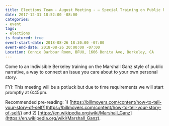 ```yaml
---
title: Elections Team - August Meeting - — Special Training on Public Narrative
date: 2017-12-31 18:52:00 -08:00
categories:
- event
tags:
- elections
is featured: true
event-start-date: 2018-08-26 18:30:00 -07:00
event-end-date: 2018-08-26 20:00:00 -07:00
Location: Connie Barbour Room, BFUU, 1606 Bonita Ave, Berkeley, CA
---
```


Come to an Indivisible Berkeley training on the Marshall Ganz style of public narrative, a way to connect an issue you care about to your own personal story. 

FYI: This meeting will be a potluck but due to time requirements we will start promptly at 6:45pm. 

Recommended pre-reading: 1) [https://billmoyers.com/content/how-to-tell-your-story-of-self/](https://billmoyers.com/content/how-to-tell-your-story-of-self/) and 2) [https://en.wikipedia.org/wiki/Marshall_Ganz](https://en.wikipedia.org/wiki/Marshall_Ganz). 
